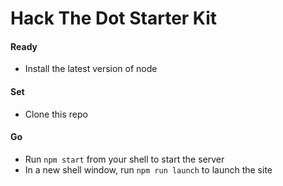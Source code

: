 # Hack The Dot Starter Kit #

#### Ready ####
- Install the latest version of node

#### Set ####
- Clone this repo

#### Go ####
- Run `npm start` from your shell to start the server
- In a new shell window, run `npm run launch` to launch the site
